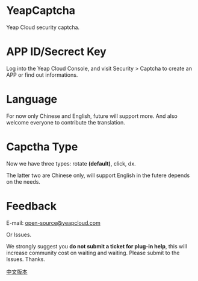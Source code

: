 # YeapCaptcha
Yeap Cloud security captcha.

# APP ID/Secrect Key
Log into the Yeap Cloud Console, and visit Security > Captcha to create an APP or find out informations.

# Language
For now only Chinese and English, future will support more. And also welcome everyone to contribute the translation.

# Capctha Type
Now we have three types: rotate **(default)**, click, dx.

The latter two are Chinese only, will support English in the futere depends on the needs.

# Feedback
E-mail: open-source@yeapcloud.com

Or Issues.

We strongly suggest you **do not submit a ticket for plug-in help**, this will increase community cost on waiting and waiting. Please submit to the Issues. Thanks.

[中文版本](README_CN.md)
